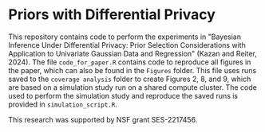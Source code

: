 # Priors with Differential Privacy

This repository contains code to perform the experiments in "Bayesian Inference Under Differential Privacy: Prior Selection Considerations with Application to Univariate Gaussian Data and Regression" (Kazan and Reiter, 2024). The file `code_for_paper.R` contains code to reproduce all figures in the paper, which can also be found in the `Figures` folder. This file uses runs saved to the `coverage analysis` folder to create Figures 2, 8, and 9, which are based on a simulation study run on a shared compute cluster. The code used to perform the simulation study and reproduce the saved runs is provided in `simulation_script.R`.

This research was supported by NSF grant SES-2217456.